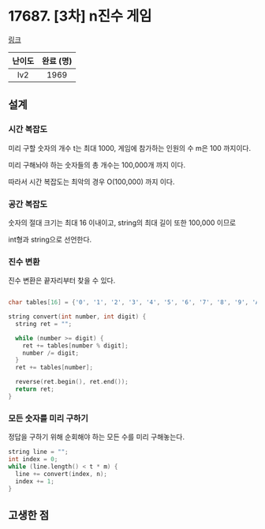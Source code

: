 # 17687. [3차] n진수 게임

[링크](https://programmers.co.kr/learn/courses/30/lessons/17687)

| 난이도 | 완료 (명) |
| :----: | :-------: |
|  lv2   |   1969    |

## 설계

### 시간 복잡도

미리 구할 숫자의 개수 t는 최대 1000, 게임에 참가하는 인원의 수 m은 100 까지이다.

미리 구해놔야 하는 숫자들의 총 개수는 100,000개 까지 이다.

따라서 시간 복잡도는 최악의 경우 O(100,000) 까지 이다.

### 공간 복잡도

숫자의 절대 크기는 최대 16 이내이고, string의 최대 길이 또한 100,000 이므로

int형과 string으로 선언한다.

### 진수 변환

진수 변환은 끝자리부터 찾을 수 있다.

```cpp

char tables[16] = {'0', '1', '2', '3', '4', '5', '6', '7', '8', '9', 'A', 'B', 'C', 'D', 'E', 'F'};

string convert(int number, int digit) {
  string ret = "";

  while (number >= digit) {
    ret += tables[number % digit];
    number /= digit;
  }
  ret += tables[number];

  reverse(ret.begin(), ret.end());
  return ret;
}
```

### 모든 숫자를 미리 구하기

정답을 구하기 위해 순회해야 하는 모든 수를 미리 구해놓는다.

```cpp
string line = "";
int index = 0;
while (line.length() < t * m) {
  line += convert(index, n);
  index += 1;
}
```

## 고생한 점
